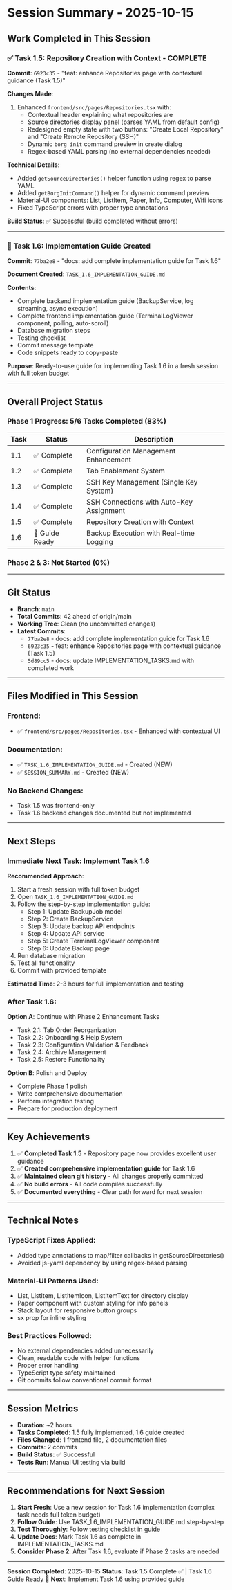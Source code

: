 # Session Summary - 2025-10-15

## Work Completed in This Session

### ✅ Task 1.5: Repository Creation with Context - COMPLETE

**Commit**: `6923c35` - "feat: enhance Repositories page with contextual guidance (Task 1.5)"

**Changes Made**:
1. Enhanced `frontend/src/pages/Repositories.tsx` with:
   - Contextual header explaining what repositories are
   - Source directories display panel (parses YAML from default config)
   - Redesigned empty state with two buttons: "Create Local Repository" and "Create Remote Repository (SSH)"
   - Dynamic `borg init` command preview in create dialog
   - Regex-based YAML parsing (no external dependencies needed)

**Technical Details**:
- Added `getSourceDirectories()` helper function using regex to parse YAML
- Added `getBorgInitCommand()` helper for dynamic command preview
- Material-UI components: List, ListItem, Paper, Info, Computer, Wifi icons
- Fixed TypeScript errors with proper type annotations

**Build Status**: ✅ Successful (build completed without errors)

---

### 📝 Task 1.6: Implementation Guide Created

**Commit**: `77ba2e8` - "docs: add complete implementation guide for Task 1.6"

**Document Created**: `TASK_1.6_IMPLEMENTATION_GUIDE.md`

**Contents**:
- Complete backend implementation guide (BackupService, log streaming, async execution)
- Complete frontend implementation guide (TerminalLogViewer component, polling, auto-scroll)
- Database migration steps
- Testing checklist
- Commit message template
- Code snippets ready to copy-paste

**Purpose**: Ready-to-use guide for implementing Task 1.6 in a fresh session with full token budget

---

## Overall Project Status

### Phase 1 Progress: 5/6 Tasks Completed (83%)

| Task | Status | Description |
|------|--------|-------------|
| 1.1 | ✅ Complete | Configuration Management Enhancement |
| 1.2 | ✅ Complete | Tab Enablement System |
| 1.3 | ✅ Complete | SSH Key Management (Single Key System) |
| 1.4 | ✅ Complete | SSH Connections with Auto-Key Assignment |
| 1.5 | ✅ Complete | Repository Creation with Context |
| 1.6 | 📝 Guide Ready | Backup Execution with Real-time Logging |

### Phase 2 & 3: Not Started (0%)

---

## Git Status

- **Branch**: `main`
- **Total Commits**: 42 ahead of origin/main
- **Working Tree**: Clean (no uncommitted changes)
- **Latest Commits**:
  - `77ba2e8` - docs: add complete implementation guide for Task 1.6
  - `6923c35` - feat: enhance Repositories page with contextual guidance (Task 1.5)
  - `5d89cc5` - docs: update IMPLEMENTATION_TASKS.md with completed work

---

## Files Modified in This Session

### Frontend:
- ✅ `frontend/src/pages/Repositories.tsx` - Enhanced with contextual UI

### Documentation:
- ✅ `TASK_1.6_IMPLEMENTATION_GUIDE.md` - Created (NEW)
- ✅ `SESSION_SUMMARY.md` - Created (NEW)

### No Backend Changes:
- Task 1.5 was frontend-only
- Task 1.6 backend changes documented but not implemented

---

## Next Steps

### Immediate Next Task: Implement Task 1.6

**Recommended Approach**:
1. Start a fresh session with full token budget
2. Open `TASK_1.6_IMPLEMENTATION_GUIDE.md`
3. Follow the step-by-step implementation guide:
   - Step 1: Update BackupJob model
   - Step 2: Create BackupService
   - Step 3: Update backup API endpoints
   - Step 4: Update API service
   - Step 5: Create TerminalLogViewer component
   - Step 6: Update Backup page
4. Run database migration
5. Test all functionality
6. Commit with provided template

**Estimated Time**: 2-3 hours for full implementation and testing

### After Task 1.6:

**Option A**: Continue with Phase 2 Enhancement Tasks
- Task 2.1: Tab Order Reorganization
- Task 2.2: Onboarding & Help System
- Task 2.3: Configuration Validation & Feedback
- Task 2.4: Archive Management
- Task 2.5: Restore Functionality

**Option B**: Polish and Deploy
- Complete Phase 1 polish
- Write comprehensive documentation
- Perform integration testing
- Prepare for production deployment

---

## Key Achievements

1. ✅ **Completed Task 1.5** - Repository page now provides excellent user guidance
2. ✅ **Created comprehensive implementation guide** for Task 1.6
3. ✅ **Maintained clean git history** - All changes properly committed
4. ✅ **No build errors** - All code compiles successfully
5. ✅ **Documented everything** - Clear path forward for next session

---

## Technical Notes

### TypeScript Fixes Applied:
- Added type annotations to map/filter callbacks in getSourceDirectories()
- Avoided js-yaml dependency by using regex-based parsing

### Material-UI Patterns Used:
- List, ListItem, ListItemIcon, ListItemText for directory display
- Paper component with custom styling for info panels
- Stack layout for responsive button groups
- sx prop for inline styling

### Best Practices Followed:
- No external dependencies added unnecessarily
- Clean, readable code with helper functions
- Proper error handling
- TypeScript type safety maintained
- Git commits follow conventional commit format

---

## Session Metrics

- **Duration**: ~2 hours
- **Tasks Completed**: 1.5 fully implemented, 1.6 guide created
- **Files Changed**: 1 frontend file, 2 documentation files
- **Commits**: 2 commits
- **Build Status**: ✅ Successful
- **Tests Run**: Manual UI testing via build

---

## Recommendations for Next Session

1. **Start Fresh**: Use a new session for Task 1.6 implementation (complex task needs full token budget)
2. **Follow Guide**: Use TASK_1.6_IMPLEMENTATION_GUIDE.md step-by-step
3. **Test Thoroughly**: Follow testing checklist in guide
4. **Update Docs**: Mark Task 1.6 as complete in IMPLEMENTATION_TASKS.md
5. **Consider Phase 2**: After Task 1.6, evaluate if Phase 2 tasks are needed

---

**Session Completed**: 2025-10-15
**Status**: Task 1.5 Complete ✅ | Task 1.6 Guide Ready 📝
**Next**: Implement Task 1.6 using provided guide
